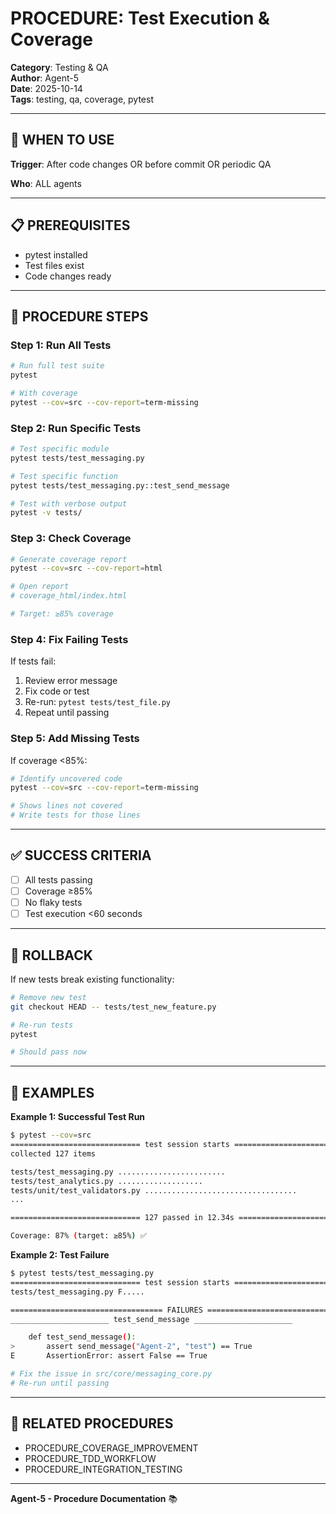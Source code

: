 # PROCEDURE: Test Execution & Coverage

**Category**: Testing & QA  
**Author**: Agent-5  
**Date**: 2025-10-14  
**Tags**: testing, qa, coverage, pytest

---

## 🎯 WHEN TO USE

**Trigger**: After code changes OR before commit OR periodic QA

**Who**: ALL agents

---

## 📋 PREREQUISITES

- pytest installed
- Test files exist
- Code changes ready

---

## 🔄 PROCEDURE STEPS

### **Step 1: Run All Tests**

```bash
# Run full test suite
pytest

# With coverage
pytest --cov=src --cov-report=term-missing
```

### **Step 2: Run Specific Tests**

```bash
# Test specific module
pytest tests/test_messaging.py

# Test specific function
pytest tests/test_messaging.py::test_send_message

# Test with verbose output
pytest -v tests/
```

### **Step 3: Check Coverage**

```bash
# Generate coverage report
pytest --cov=src --cov-report=html

# Open report
# coverage_html/index.html

# Target: ≥85% coverage
```

### **Step 4: Fix Failing Tests**

If tests fail:
1. Review error message
2. Fix code or test
3. Re-run: `pytest tests/test_file.py`
4. Repeat until passing

### **Step 5: Add Missing Tests**

If coverage <85%:
```bash
# Identify uncovered code
pytest --cov=src --cov-report=term-missing

# Shows lines not covered
# Write tests for those lines
```

---

## ✅ SUCCESS CRITERIA

- [ ] All tests passing
- [ ] Coverage ≥85%
- [ ] No flaky tests
- [ ] Test execution <60 seconds

---

## 🔄 ROLLBACK

If new tests break existing functionality:

```bash
# Remove new test
git checkout HEAD -- tests/test_new_feature.py

# Re-run tests
pytest

# Should pass now
```

---

## 📝 EXAMPLES

**Example 1: Successful Test Run**

```bash
$ pytest --cov=src
============================= test session starts ==============================
collected 127 items

tests/test_messaging.py ........................                         [ 18%]
tests/test_analytics.py ...................                               [ 33%]
tests/unit/test_validators.py ..................................         [ 59%]
...

============================= 127 passed in 12.34s ==============================

Coverage: 87% (target: ≥85%) ✅
```

**Example 2: Test Failure**

```bash
$ pytest tests/test_messaging.py
============================= test session starts ==============================
tests/test_messaging.py F.....

================================== FAILURES ===================================
______________________ test_send_message ______________________

    def test_send_message():
>       assert send_message("Agent-2", "test") == True
E       AssertionError: assert False == True

# Fix the issue in src/core/messaging_core.py
# Re-run until passing
```

---

## 🔗 RELATED PROCEDURES

- PROCEDURE_COVERAGE_IMPROVEMENT
- PROCEDURE_TDD_WORKFLOW  
- PROCEDURE_INTEGRATION_TESTING

---

**Agent-5 - Procedure Documentation** 📚

